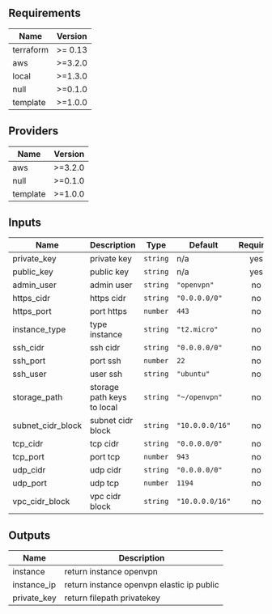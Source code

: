 ## Requirements

| Name      | Version |
| --------- | ------- |
| terraform | >= 0.13 |
| aws       | >=3.2.0 |
| local     | >=1.3.0 |
| null      | >=0.1.0 |
| template  | >=1.0.0 |

## Providers

| Name     | Version |
| -------- | ------- |
| aws      | >=3.2.0 |
| null     | >=0.1.0 |
| template | >=1.0.0 |

## Inputs

| Name              | Description                | Type     | Default         | Required |
| ----------------- | -------------------------- | -------- | --------------- | :------: |
| private_key       | private key                | `string` | n/a             |   yes    |
| public_key        | public key                 | `string` | n/a             |   yes    |
| admin_user        | admin user                 | `string` | `"openvpn"`     |    no    |
| https_cidr        | https cidr                 | `string` | `"0.0.0.0/0"`   |    no    |
| https_port        | port https                 | `number` | `443`           |    no    |
| instance_type     | type instance              | `string` | `"t2.micro"`    |    no    |
| ssh_cidr          | ssh cidr                   | `string` | `"0.0.0.0/0"`   |    no    |
| ssh_port          | port ssh                   | `number` | `22`            |    no    |
| ssh_user          | user ssh                   | `string` | `"ubuntu"`      |    no    |
| storage_path      | storage path keys to local | `string` | `"~/openvpn"`   |    no    |
| subnet_cidr_block | subnet cidr block          | `string` | `"10.0.0.0/16"` |    no    |
| tcp_cidr          | tcp cidr                   | `string` | `"0.0.0.0/0"`   |    no    |
| tcp_port          | port tcp                   | `number` | `943`           |    no    |
| udp_cidr          | udp cidr                   | `string` | `"0.0.0.0/0"`   |    no    |
| udp_port          | udp tcp                    | `number` | `1194`          |    no    |
| vpc_cidr_block    | vpc cidr block             | `string` | `"10.0.0.0/16"` |    no    |

## Outputs

| Name        | Description                               |
| ----------- | ----------------------------------------- |
| instance    | return instance openvpn                   |
| instance_ip | return instance openvpn elastic ip public |
| private_key | return filepath privatekey                |
